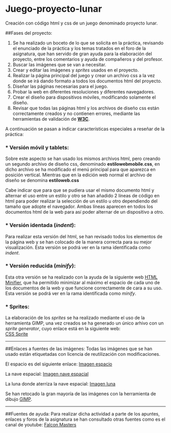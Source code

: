 # Juego-proyecto-lunar
Creación con código html y css de un juego denominado proyecto lunar.

##Fases del proyecto:
1. Se ha realizado un boceto de lo que se solicita en la práctica, revisando el enunciado de la práctica y los temas tratados en el foro de la asignatura, que han servido de gran ayuda para la elaboración del proyecto, entre los comentarios y ayuda de compañeros y del profesor.
2. Buscar las imágenes que se van a necesitar.
3. Crear y editar las imágenes y _sprites_ usados en el proyecto.
4. Realizar la página principal del juego y crear un archivo css a la vez donde se irá dando formato a todos los documentos html del proyecto.
5. Diseñar las páginas necesarias para el juego.
6. Probar la web en diferentes resoluciones y diferentes navegadores.
7. Crear el diseño para dispositivos móviles, modificando solamente el diseño.
8. Revisar que todas las páginas html y los archivos de diseño css están correctamente creados y no contienen errores, mediante las herramientas de validación de [**W3C**](https://www.w3.org/).

A continuación se pasan a indicar características especiales a reseñar de la práctica:
 
### * Versión móvil y tablets:
Sobre este aspecto se han usado los mismos archivos html, pero creando un segundo archivo de diseño css, denominado **estilowebmobile.css**, en dicho archivo se ha modificado el menú principal para que aparezca en posición vertical. Mientras que en la edición web normal el archivo de diseño se denomina **estiloweb.css**

Cabe indicar que para que se pudiera usar el mismo documento html y alternar el uso entre un estilo y otro se han añadido 2 líneas de código en html para poder realizar la selección de un estilo u otro dependiendo del tamaño que adopte el navegador. Ambas líneas aparecen en todos los documentos html de la web para así poder alternar de un dispositivo a otro.

### * Versión identada (_indent_):
Para realizar esta versión del html, se han revisado todos los elementos de la página web y se han colocado de la manera correcta para su mejor visualización. Esta versión se podrá ver en la rama identificada como _indent_.

### * Versión reducida (_minify_):
Esta otra versión se ha realizado con la ayuda de la siguiente web [HTML Minifier](http://www.willpeavy.com/minifier/), que ha permitido minimizar al máximo el espacio de cada uno de los documentos de la web y que funcione correctamente de cara a su uso. Esta versión se podrá ver en la rama identificada como _minify_.

### * Sprites:
La elaboración de los _sprites_ se ha realizado mediante el uso de la herramienta GIMP, una vez creados se ha generado un único arhivo con un _sprite generator_, cuyo enlace está en la siguiente web:  
[CSS Sprite](http://css.spritegen.com/)
***
##Enlaces a fuentes de las imágenes:
Todas las imágenes que se han usado están etiquetadas con licencia de reutilización con modificaciones.

El espacio es del siguiente enlace:
[Imagen espacio](http://www.publicdomainpictures.net/pictures/130000/velka/night-sky-background-14391263141jp.jpg)

La nave espacial:
[Imagen nave espacial](https://upload.wikimedia.org/wikipedia/commons/thumb/b/ba/Alien_Spaceship_-_SVG_Vector.svg/2000px-Alien_Spaceship_-_SVG_Vector.svg.png)

La luna donde aterriza la nave espacial:
[Imagen luna](https://c1.staticflickr.com/9/8218/8276112196_5e8083de11_b.jpg)

Se han retocado la gran mayoría de las imágenes con la herramienta de dibujo [GIMP](https://www.gimp.org/).
***
##Fuentes de ayuda:
Para realizar dicha actividad a parte de los apuntes, enlaces y foros de la asignatura se han consultado otras fuentes como es el canal de youtube:
[Falcon Masters](https://www.youtube.com/channel/UCJl1YajcPWTeJNsQhGyMIMg)
